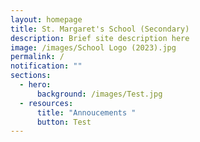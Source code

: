 ```yaml
---
layout: homepage
title: St. Margaret's School (Secondary)
description: Brief site description here
image: /images/School Logo (2023).jpg
permalink: /
notification: ""
sections:
  - hero:
      background: /images/Test.jpg
  - resources:
      title: "Annoucements "
      button: Test
---
```

